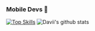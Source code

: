 ### Mobile Devs 👋

[![Top Skills](https://github-readme-stats.vercel.app/api/top-langs/?username=daviinjuguna)](https://github.com/anuraghazra/github-readme-stats)
![Davii's github stats](https://github-readme-stats.vercel.app/api?username=daviinjuguna&count_private=false)

<!--
**daviinjuguna/daviinjuguna** is a ✨ _special_ ✨ repository because its `README.md` (this file) appears on your GitHub profile.

Here are some ideas to get you started:

- 🔭 I’m currently working on ...
- 🌱 I’m currently learning ...
- 👯 I’m looking to collaborate on ...
- 🤔 I’m looking for help with ...
- 💬 Ask me about ...
- 📫 How to reach me: ...
- 😄 Pronouns: ...
- ⚡ Fun fact: ...
-->
